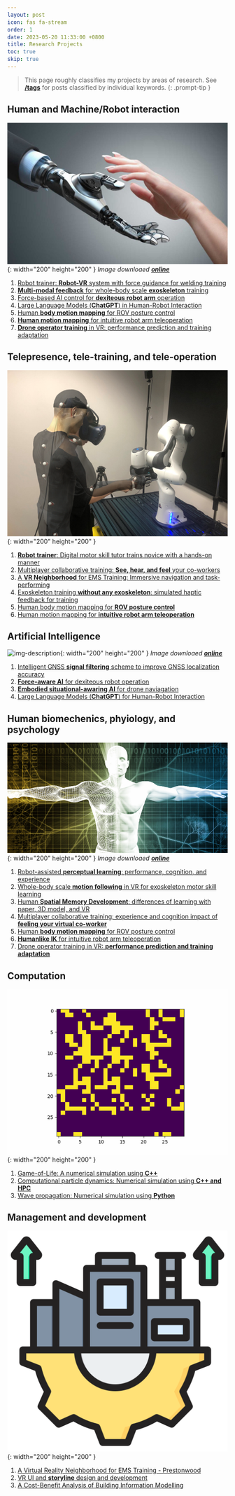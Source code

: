 ```yaml
---
layout: post
icon: fas fa-stream
order: 1
date: 2023-05-20 11:33:00 +0800
title: Research Projects
toc: true
skip: true
---
```


> This page roughly classifies my projects by areas of research. See [**/tags**](https://gilbert-yangye.github.io/tags/) for posts classified by individual keywords.
{: .prompt-tip }

## Human and Machine/Robot interaction
![img-description](/images/Project/HCI.jpg){: width="200" height="200" }
_Image downloaed [**online**](https://mediax.stanford.edu/research/human-machine-interaction-and-sensing/)_

1. [Robot trainer: **Robot-VR** system with force guidance for welding training](https://gilbert-yangye.github.io/posts/Welding/) 
2. [**Multi-modal feedback** for whole-body scale **exoskeleton** training](https://gilbert-yangye.github.io/posts/Haptic-Exoskeleton-training/) 
3. [Force-based AI control for **dexiteous robot arm** operation](https://gilbert-yangye.github.io/posts/Embodied-Robot/)
4. [Large Language Models (**ChatGPT**) in Human-Robot Interaction](https://gilbert-yangye.github.io/posts/ChatGPT-Robot/)
5. [Human **body motion mapping** for ROV posture control](https://gilbert-yangye.github.io/posts/ROV/)
6. [**Human motion mapping** for intuitive robot arm teleoperation](https://gilbert-yangye.github.io/posts/HumanIK/)
7. [**Drone operator training** in VR: performance prediction and training adaptation](https://gilbert-yangye.github.io/posts/Adaptive-Drone/)


## Telepresence, tele-training, and tele-operation

![img-description](/images/Project/WeldingHuman.png){: width="200" height="200" }

1. [**Robot trainer**: Digital motor skill tutor trains novice with a hands-on manner](https://gilbert-yangye.github.io/posts/Welding/) 
2. [Multiplayer collaborative training: **See, hear, and feel** your co-workers](https://gilbert-yangye.github.io/posts/Multiplayer/)
3. [A **VR Neighborhood** for EMS Training: Immersive navigation and task-performing](https://gilbert-yangye.github.io/posts/Prestonwood/)
4. [Exoskeleton training **without any exoskeleton**: simulated haptic feedback for training](https://gilbert-yangye.github.io/posts/Haptic-Exoskeleton-training/)
5. [Human body motion mapping for **ROV posture control**](https://gilbert-yangye.github.io/posts/ROV/)
6. [Human motion mapping for **intuitive robot arm teleoperation**](https://gilbert-yangye.github.io/posts/HumanIK/)


## Artificial Intelligence
![img-description](/images/Project/ai.jpg){: width="200" height="200" }
_Image downloaed [**online**](https://magazine.wharton.upenn.edu/digital/the-future-of-artificial-intelligence-in-medicine/)_

1. [Intelligent GNSS **signal filtering** scheme to improve GNSS localization accuracy](https://gilbert-yangye.github.io/posts/GNSS/)
2. [**Force-aware AI** for dexiteous robot operation](https://gilbert-yangye.github.io/posts/Embodied-Robot/)
3. [**Embodied situational-awaring AI** for drone naviagation](https://gilbert-yangye.github.io/posts/Embodied-Drone/)
4. [Large Language Models (**ChatGPT**) for Human-Robot Interaction](https://gilbert-yangye.github.io/posts/ChatGPT-Robot/)



## Human biomechenics, phyiology, and psychology
![img-description](/images/Project/human.jpg){: width="200" height="200" }
_Image downloaed [**online**](https://www.healthtransformation.net/understanding-the-mind-body-connection/)_

1. [Robot-assisted **perceptual learning**: performance, cognition, and experience](https://gilbert-yangye.github.io/posts/Welding/) 
2. [Whole-body scale **motion following** in VR for exoskeleton motor skill learning](https://gilbert-yangye.github.io/posts/Haptic-Exoskeleton-training/)
3. [Human **Spatial Memory Development**: differences of learning with paper, 3D model, and VR](https://gilbert-yangye.github.io/posts/Spatial-Memory/)
4. [Multiplayer collaborative training: experience and cognition impact of **feeling your virtual co-worker**](https://gilbert-yangye.github.io/posts/Multiplayer/)
5. [Human **body motion mapping** for ROV posture control](https://gilbert-yangye.github.io/posts/ROV/)
6. [**Humanlike IK** for intuitive robot arm teleoperation](https://gilbert-yangye.github.io/posts/HumanIK/)
7. [Drone operator training in VR: **performance prediction and training adaptation**](https://gilbert-yangye.github.io/posts/Adaptive-Drone/)


## Computation
![img-description](/images/Project/Game-of-Life.gif){: width="200" height="200" }

1. [Game-of-Life: A numerical simulation using **C++**](https://gilbert-yangye.github.io/posts/GoL/)
2. [Computational particle dynamics: Numerical simulation using **C++ and HPC**](https://gilbert-yangye.github.io/posts/Particles/)
3. [Wave propagation: Numerical simulation using **Python**](https://gilbert-yangye.github.io/posts/Wave/)




## Management and development
![img-description](/images/Project/infrastructure.png){: width="200" height="200" }

1. [A Virtual Reality Neighborhood for EMS Training - Prestonwood](https://gilbert-yangye.github.io/posts/Prestonwood/)
2. [VR UI and **storyline** design and development](https://gilbert-yangye.github.io/posts/Pipeline-and-Interaction-Design/)
3. [A Cost-Benefit Analysis of Building Information Modelling](https://gilbert-yangye.github.io/posts/BIM/)

